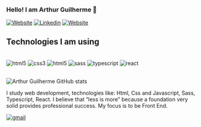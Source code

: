 ### Hello! I am Arthur Guilherme 👋

[![Website](https://img.shields.io/badge/website-000000?style=for-the-badge&logo=About.me&logoColor=white)](https://arthurguilherme.com/)
[![Linkedin](https://img.shields.io/badge/LinkedIn-0077B5?style=for-the-badge&logo=linkedin&logoColor=white)](https://www.linkedin.com/in/arthurguilherme92//)
[![Website](https://img.shields.io/badge/WhatsApp-25D366?style=for-the-badge&logo=whatsapp&logoColor=white)](https://wa.link/yol01g)


## Technologies I am using

<div style="display:inline_block"><br />
    <img align="center" alt="html5" src="https://img.shields.io/badge/HTML5-E34F26?style=for-the-badge&logo=html5&logoColor=white">
    <img align="center" alt="css3" src="https://img.shields.io/badge/CSS3-1572B6?style=for-the-badge&logo=css3&logoColor=white">
    <img align="center" alt="html5" src="https://img.shields.io/badge/JavaScript-F7DF1E?style=for-the-badge&logo=javascript&logoColor=black">
    <img align="center" alt="sass" src="https://img.shields.io/badge/Sass-CC6699?style=for-the-badge&logo=sass&logoColor=white">
    <img align="center" alt="typescript" src="https://img.shields.io/badge/TypeScript-007ACC?style=for-the-badge&logo=typescript&logoColor=white">
    <img align="center" alt="react" src="https://img.shields.io/badge/React-20232A?style=for-the-badge&logo=react&logoColor=61DAFB">
</div>
<br/>

![Arthur Guilherme GitHub stats](https://github-readme-stats.vercel.app/api?username=devarthurguilherme&show_icons=true&theme=tokyonight)

I study web development, technologies like: Html, Css and Javascript, Sass, Typescript, React. I believe that “less is more” because a foundation very solid provides professional success. My focus is to be Front End.


<a href=mailto:“arthurguilhermecontato@gmail.com”><img align="center" alt="gmail" src="https://img.shields.io/badge/Gmail-D14836?style=for-the-badge&logo=gmail&logoColor=white"></a>
